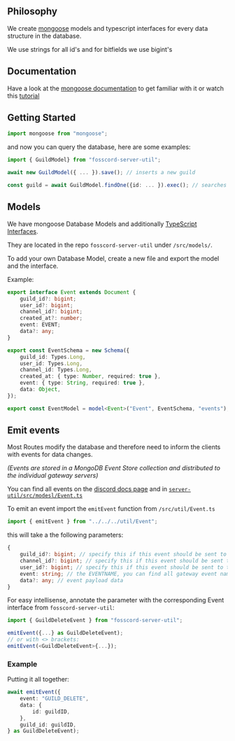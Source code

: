 ## Philosophy

We create [mongoose](http://mongoosejs.com/) models and typescript interfaces for every data structure in the database.

We use strings for all id's and for bitfields we use bigint's

## Documentation

Have a look at the [mongoose documentation](https://mongoosejs.com/docs/) to get familiar with it or watch this [tutorial](https://youtu.be/WDrU305J1yw)

## Getting Started

```ts
import mongoose from "mongoose";
```

and now you can query the database, here are some examples:

```ts
import { GuildModel} from "fosscord-server-util";

await new GuildModel({ ... }).save(); // inserts a new guild

const guild = await GuildModel.findOne({id: ... }).exec(); // searches for a guild
```

## Models

We have mongoose Database Models and additionally [TypeScript Interfaces](https://www.typescriptlang.org/docs/handbook/interfaces.html).

They are located in the repo `fosscord-server-util` under `/src/models/`.

To add your own Database Model, create a new file and export the model and the interface.

Example:

```ts
export interface Event extends Document {
	guild_id?: bigint;
	user_id?: bigint;
	channel_id?: bigint;
	created_at?: number;
	event: EVENT;
	data?: any;
}

export const EventSchema = new Schema({
	guild_id: Types.Long,
	user_id: Types.Long,
	channel_id: Types.Long,
	created_at: { type: Number, required: true },
	event: { type: String, required: true },
	data: Object,
});

export const EventModel = model<Event>("Event", EventSchema, "events");
```

## Emit events

Most Routes modify the database and therefore need to inform the clients with events for data changes.

_(Events are stored in a MongoDB Event Store collection and distributed to the individual gateway servers)_

You can find all events on the [discord docs page](https://discord.com/developers/docs/topics/gateway#commands-and-events) and in [`server-util/src/modesl/Event.ts`](https://github.com/fosscord/fosscord-server-util/blob/master/src/models/Event.ts)

To emit an event import the `emitEvent` function from `/src/util/Event.ts`

```ts
import { emitEvent } from "../../../util/Event";
```

this will take a the following parameters:

```ts
{
	guild_id?: bigint; // specify this if this event should be sent to all guild members
	channel_id?: bigint; // specify this if this event should be sent to all channel members (e.g. group dm)
	user_id?: bigint; // specify this if this event should be sent to the specific user
	event: string; // the EVENTNAME, you can find all gateway event names in the fosscord-server-util Events file
	data?: any; // event payload data
}
```

For easy intellisense, annotate the parameter with the corresponding Event interface from `fosscord-server-util`:

```ts
import { GuildDeleteEvent } from "fosscord-server-util";

emitEvent({...} as GuildDeleteEvent);
// or with <> brackets:
emitEvent(<GuildDeleteEvent>{...});
```

### Example

Putting it all together:

```ts
await emitEvent({
	event: "GUILD_DELETE",
	data: {
		id: guildID,
	},
	guild_id: guildID,
} as GuildDeleteEvent);
```
